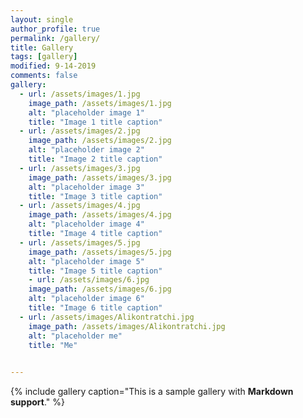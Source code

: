 ```yaml
---
layout: single
author_profile: true
permalink: /gallery/
title: Gallery
tags: [gallery]
modified: 9-14-2019
comments: false
gallery:
  - url: /assets/images/1.jpg
    image_path: /assets/images/1.jpg
    alt: "placeholder image 1"
    title: "Image 1 title caption"
  - url: /assets/images/2.jpg
    image_path: /assets/images/2.jpg
    alt: "placeholder image 2"
    title: "Image 2 title caption"
  - url: /assets/images/3.jpg
    image_path: /assets/images/3.jpg
    alt: "placeholder image 3"
    title: "Image 3 title caption"  
  - url: /assets/images/4.jpg
    image_path: /assets/images/4.jpg
    alt: "placeholder image 4"
    title: "Image 4 title caption"
  - url: /assets/images/5.jpg
    image_path: /assets/images/5.jpg
    alt: "placeholder image 5"
    title: "Image 5 title caption" 
    - url: /assets/images/6.jpg
    image_path: /assets/images/6.jpg
    alt: "placeholder image 6"
    title: "Image 6 title caption" 
  - url: /assets/images/Alikontratchi.jpg
    image_path: /assets/images/Alikontratchi.jpg
    alt: "placeholder me"
    title: "Me" 
      

---
```


{% include gallery caption="This is a sample gallery with **Markdown support**." %}

